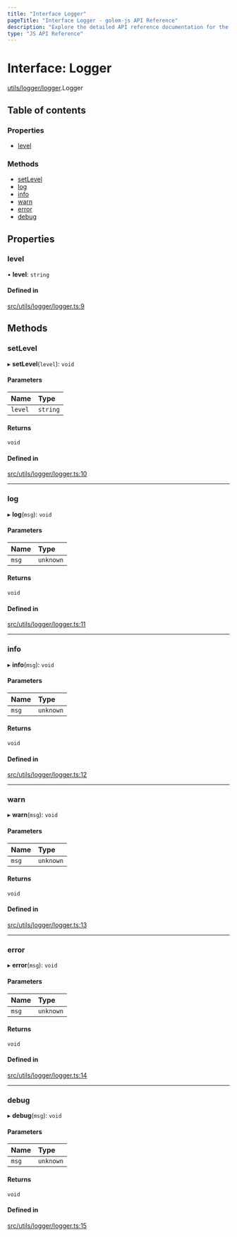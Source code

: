 ```yaml
---
title: "Interface Logger"
pageTitle: "Interface Logger - golem-js API Reference"
description: "Explore the detailed API reference documentation for the Interface Logger within the golem-js SDK for the Golem Network."
type: "JS API Reference"
---
```

# Interface: Logger

[utils/logger/logger](../modules/utils_logger_logger).Logger

## Table of contents

### Properties

- [level](utils_logger_logger.Logger#level)

### Methods

- [setLevel](utils_logger_logger.Logger#setlevel)
- [log](utils_logger_logger.Logger#log)
- [info](utils_logger_logger.Logger#info)
- [warn](utils_logger_logger.Logger#warn)
- [error](utils_logger_logger.Logger#error)
- [debug](utils_logger_logger.Logger#debug)

## Properties

### level

• **level**: `string`

#### Defined in

[src/utils/logger/logger.ts:9](https://github.com/golemfactory/golem-js/blob/9137662/src/utils/logger/logger.ts#L9)

## Methods

### setLevel

▸ **setLevel**(`level`): `void`

#### Parameters

| Name | Type |
| :------ | :------ |
| `level` | `string` |

#### Returns

`void`

#### Defined in

[src/utils/logger/logger.ts:10](https://github.com/golemfactory/golem-js/blob/9137662/src/utils/logger/logger.ts#L10)

___

### log

▸ **log**(`msg`): `void`

#### Parameters

| Name | Type |
| :------ | :------ |
| `msg` | `unknown` |

#### Returns

`void`

#### Defined in

[src/utils/logger/logger.ts:11](https://github.com/golemfactory/golem-js/blob/9137662/src/utils/logger/logger.ts#L11)

___

### info

▸ **info**(`msg`): `void`

#### Parameters

| Name | Type |
| :------ | :------ |
| `msg` | `unknown` |

#### Returns

`void`

#### Defined in

[src/utils/logger/logger.ts:12](https://github.com/golemfactory/golem-js/blob/9137662/src/utils/logger/logger.ts#L12)

___

### warn

▸ **warn**(`msg`): `void`

#### Parameters

| Name | Type |
| :------ | :------ |
| `msg` | `unknown` |

#### Returns

`void`

#### Defined in

[src/utils/logger/logger.ts:13](https://github.com/golemfactory/golem-js/blob/9137662/src/utils/logger/logger.ts#L13)

___

### error

▸ **error**(`msg`): `void`

#### Parameters

| Name | Type |
| :------ | :------ |
| `msg` | `unknown` |

#### Returns

`void`

#### Defined in

[src/utils/logger/logger.ts:14](https://github.com/golemfactory/golem-js/blob/9137662/src/utils/logger/logger.ts#L14)

___

### debug

▸ **debug**(`msg`): `void`

#### Parameters

| Name | Type |
| :------ | :------ |
| `msg` | `unknown` |

#### Returns

`void`

#### Defined in

[src/utils/logger/logger.ts:15](https://github.com/golemfactory/golem-js/blob/9137662/src/utils/logger/logger.ts#L15)
